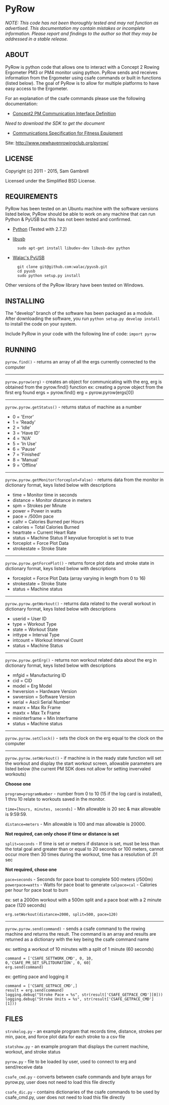 # PyRow

*NOTE: This code has not been thoroughly tested and may not function as advertised.
This documentation my contain mistakes or incomplete information.
Please report and findings to the author so that they may be addressed in a stable release.*

## ABOUT
PyRow is python code that allows one to interact with a Concept 2 Rowing Ergometer PM3 or PM4 monitor using python.  PyRow sends and receives information from the Ergometer using csafe commands or built in functions (listed below).  The goal of PyRow is to allow for multiple platforms to have easy access to the Ergometer.

For an explanation of the csafe commands please use the following documentation:
- [Concept2 PM Communication Interface Definition](http://www.concept2.com/service/software/software-development-kit)


*Need to download the SDK to get the document*


- [Communications Specification for Fitness Equipment](http://www.fitlinxx.com/CSAFE/)


Site: http://www.newhavenrowingclub.org/pyrow/

## LICENSE
Copyright (c) 2011 - 2015, Sam Gambrell

Licensed under the Simplified BSD License.


## REQUIREMENTS
PyRow has been tested on an Ubuntu machine with the software versions listed below, PyRow should be able to work on any machine that can run Python & PyUSB but this has not been tested and confirmed.

- [Python](http://python.org/) (Tested with 2.7.2)
- [libusb](http://www.libusb.org/)

        sudo apt-get install libudev-dev libusb-dev python

- [Walac's PyUSB](http://walac.github.io/pyusb)

        git clone git@github.com:walac/pyusb.git
        cd pyusb
        sudo python setup.py install

Other versions of the PyRow library have been tested on Windows.


## INSTALLING
The "develop" branch of the software has been packaged as a module. After downloading the software, you run
`python setup.py develop install`
to install the code on your system. 

Include PyRow in your code with the following line of code:
`import pyrow`


## RUNNING
`pyrow.find()` - returns an array of all the ergs currently connected to the computer

---------------------------------------

`pyrow.pyrow(erg)` - creates an object for communicating with the erg, erg is obtained from the pyrow.find() function
 ex: creating a pyrow object from the first erg found
   ergs = pyrow.find()
   erg = pyrow.pyrow(ergs[0])

---------------------------------------

`pyrow.pyrow.getStatus()` - returns status of machine as a number
  - 0 = 'Error'
  - 1 = 'Ready'
  - 2 = 'Idle'
  - 3 = 'Have ID'
  - 4 = 'N/A'
  - 5 = 'In Use'
  - 6 = 'Pause'
  - 7 = 'Finished'
  - 8 = 'Manual'
  - 9 = 'Offline'

---------------------------------------

`pyrow.pyrow.getMonitor(forceplot=False)` - returns data from the monitor in dictionary format, keys listed below with descriptions
  - time = Monitor time in seconds
  - distance = Monitor distance in meters
  - spm = Strokes per Minute
  - power = Power in watts
  - pace = /500m pace
  - calhr = Calories Burned per Hours
  - calories = Total Calories Burned
  - heartrate = Current Heart Rate
  - status = Machine Status
 If keyvalue forceplot is set to true
  - forceplot = Force Plot Data
  - strokestate = Stroke State

---------------------------------------

`pyrow.pyrow.getForcePlot()` - returns force plot data and stroke state in dictionary format, keys listed below with descriptions
  - forceplot = Force Plot Data (array varying in length from 0 to 16)
  - strokestate = Stroke State
  - status = Machine status

---------------------------------------

`pyrow.pyrow.getWorkout()` - returns data related to the overall workout in dictionary format, keys listed below with descriptions
  - userid = User ID
  - type = Workout Type
  - state = Workout State
  - inttype = Interval Type
  - intcount = Workout Interval Count
  - status = Machine Status

---------------------------------------

`pyrow.pyrow.getErg()` - returns non workout related data about the erg in dictionary format, keys listed below with descriptions
  - mfgid = Manufacturing ID
  - cid = CID
  - model = Erg Model
  - hwversion = Hardware Version
  - swversion = Software Version
  - serial = Ascii Serial Number
  - maxrx = Max Rx Frame
  - maxtx = Max Tx Frame
  - mininterframe = Min Interframe
  - status = Machine status

---------------------------------------

`pyrow.pyrow.setClock()` - sets the clock on the erg equal to the clock on the computer

---------------------------------------

`pyrow.pyrow.setWorkout()` - if machine is in the ready state function will set the workout and display the start workout screen, allowable parameters are listed below (the current PM SDK does not allow for setting invervaled workouts)

**Choose one**

  `program=programNumber` - number from 0 to 10 (15 if the log card is installed), 1 thru 10 relate to workouts saved in the monitor.

  `time=[hours, minutes, seconds]` - Min allowable is 20 sec & max allowable is 9:59:59.

  `distance=meters` - Min allowable is 100 and max allowable is 20000.

 **Not required, can only chose if time or distance is set**

  `split=seconds` - If time is set or meters if distance is set, must be less than the total goal and greater
         than or equal to 20 seconds or 100 meters, cannot occur more then 30 times during the workout, time
         has a resolution of .01 sec

 **Not required, chose one**

  `pace=seconds` - Seconds for pace boat to complete 500 meters (/500m)
  `powerpace=watts` - Watts for pace boat to generate
  `calpace=cal` - Calories per hour for pace boat to burn

 ex: set a 2000m workout with a 500m split and a pace boat with a 2 minute pace (120 seconds)

  `erg.setWorkout(distance=2000, split=500, pace=120)`

---------------------------------------

`pyrow.pyrow.send(command)` - sends a csafe command to the rowing machine and returns the result. The command is an array and
 results are returned as a dictionary with the key being the csafe command name

 ex: setting a workout of 10 minutes with a split of 1 minute (60 seconds)

    command = ['CSAFE_SETTWORK_CMD', 0, 10, 0,'CSAFE_PM_SET_SPLITDURATION', 0, 60]
    erg.send(command)

 ex: getting pace and logging it

    command = ['CSAFE_GETPACE_CMD',]
    result = erg.send(command)
    logging.debug("Stroke Pace = %s", str(result['CSAFE_GETPACE_CMD'][0]))
    logging.debug("Stroke Units = %s", str(result['CSAFE_GETPACE_CMD'][1]))

## FILES
`strokelog.py` - an example program that records time, distance, strokes per min, pace, and force plot data for each stroke to a csv file

`statshow.py` - an example program that displays the current machine, workout, and stroke status

`pyrow.py` - file to be loaded by user, used to connect to erg and send/receive data

`csafe_cmd.py` - converts between csafe commands and byte arrays for pyrow.py, user does not need to load this file directly

`csafe_dic.py` - contains dictionaries of the csafe commands to be used by csafe_cmd.py, user does not need to load this file directly

